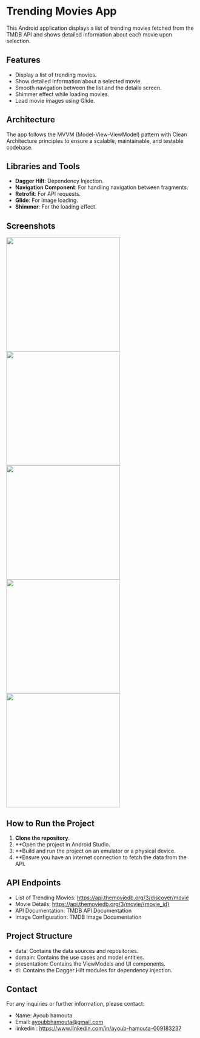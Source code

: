 # Trending Movies App

This Android application displays a list of trending movies fetched from the TMDB API and shows detailed information about each movie upon selection.

## Features

- Display a list of trending movies.
- Show detailed information about a selected movie.
- Smooth navigation between the list and the details screen.
- Shimmer effect while loading movies.
- Load movie images using Glide.

## Architecture

The app follows the MVVM (Model-View-ViewModel) pattern with Clean Architecture principles to ensure a scalable, maintainable, and testable codebase.

## Libraries and Tools

- **Dagger Hilt**: Dependency Injection.
- **Navigation Component**: For handling navigation between fragments.
- **Retrofit**: For API requests.
- **Glide**: For image loading.
- **Shimmer**: For the loading effect.

## Screenshots

<img src="https://github.com/ayoubhamouta05/TrandingMovies/assets/103429679/11d71ca0-bcce-4bd4-9973-4160e8e44703" width="300" />
<img src="https://github.com/ayoubhamouta05/TrandingMovies/assets/103429679/d1c77382-b08d-40e1-bdc8-6a681f60de11" width="300" />
<img src="https://github.com/ayoubhamouta05/TrandingMovies/assets/103429679/250da54b-906e-421a-aed7-36c393a52db7" width="300" />
<img src="https://github.com/ayoubhamouta05/TrandingMovies/assets/103429679/90492813-4b3d-4e78-90a5-9dddecc283db" width="300" />
<img src="https://github.com/ayoubhamouta05/TrandingMovies/assets/103429679/4af0c3bb-7f07-4a87-b8ea-ec0f0617fda7" width="300" />


## How to Run the Project

1. **Clone the repository**.
2. **Open the project in Android Studio.
3. **Build and run the project on an emulator or a physical device.
4. **Ensure you have an internet connection to fetch the data from the API.


## API Endpoints
- List of Trending Movies: https://api.themoviedb.org/3/discover/movie
- Movie Details: https://api.themoviedb.org/3/movie/{movie_id}
- API Documentation: TMDB API Documentation
- Image Configuration: TMDB Image Documentation

## Project Structure
- data: Contains the data sources and repositories.
- domain: Contains the use cases and model entities.
- presentation: Contains the ViewModels and UI components.
- di: Contains the Dagger Hilt modules for dependency injection.

## Contact
For any inquiries or further information, please contact:
- Name: Ayoub hamouta
- Email: ayoubbhamouta@gmail.com
- linkedin : https://www.linkedin.com/in/ayoub-hamouta-009183237